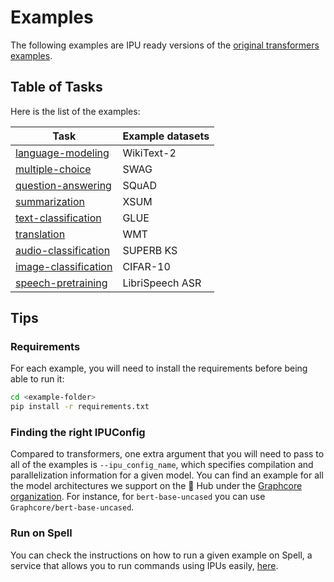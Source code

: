 # Examples

The following examples are IPU ready versions of the [original transformers examples](https://github.com/huggingface/transformers/tree/master/examples/pytorch).


## Table of Tasks

Here is the list of the examples:

| **Task**                                     | **Example datasets** |
|----------------------------------------------|----------------------|
| [language-modeling](language-modeling)       | WikiText-2           |
| [multiple-choice](multiple-choice)           | SWAG                 |
| [question-answering](question-answering)     | SQuAD                |
| [summarization](summarization)               | XSUM                 |
| [text-classification](text-classification)   | GLUE                 |
| [translation](translation)                   | WMT                  |
| [audio-classification](audio-classification) | SUPERB KS            |
| [image-classification](image-classification) | CIFAR-10             |
| [speech-pretraining](speech-pretraining)     | LibriSpeech ASR      |


## Tips

### Requirements
For each example, you will need to install the requirements before being able to run it:

```bash
cd <example-folder>
pip install -r requirements.txt
```

### Finding the right IPUConfig

Compared to transformers, one extra argument that you will need to pass to all of the examples is `--ipu_config_name`, which specifies compilation and parallelization information for a given model.
You can find an example for all the model architectures we support on the 🤗 Hub under the [Graphcore organization](https://huggingface.co/Graphcore). For instance, for `bert-base-uncased` you can use `Graphcore/bert-base-uncased`.


### Run on Spell

You can check the instructions on how to run a given example on Spell, a service that allows you to run commands using IPUs easily, [here](https://github.com/huggingface/optimum-graphcore#run-on-spell).
